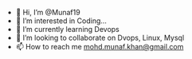 - 👋 Hi, I’m @Munaf19
- 👀 I’m interested in Coding...
- 🌱 I’m currently learning Devops
- 💞️ I’m looking to collaborate on Dvops, Linux, Mysql
- 📫 How to reach me mohd.munaf.khan@gmail.com

<!---
Munaf19/Munaf19 is a ✨ special ✨ repository because its `README.md` (this file) appears on your GitHub profile.
You can click the Preview link to take a look at your changes.
--->
